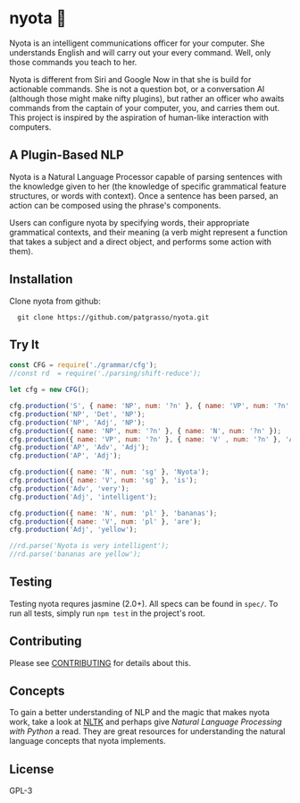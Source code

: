 

# nyota :stars:
Nyota is an intelligent communications officer for your computer. She
understands English and will carry out your every command. Well, only those
commands you teach to her.

Nyota is different from Siri and Google Now in that she is build for actionable
commands. She is not a question bot, or a conversation AI (although those might
make nifty plugins), but rather an officer who awaits commands from the captain
of your computer, you, and carries them out. This project is inspired by the
aspiration of human-like interaction with computers.


## A Plugin-Based NLP
Nyota is a Natural Language Processor capable of parsing sentences with the
knowledge given to her (the knowledge of specific grammatical feature
structures, or words with context). Once a sentence has been parsed, an action
can be composed using the phrase's components.

Users can configure nyota by specifying words, their appropriate grammatical
contexts, and their meaning (a verb might represent a function that takes a
subject and a direct object, and performs some action with them).


## Installation
Clone nyota from github:
```
  git clone https://github.com/patgrasso/nyota.git
```


## Try It
```javascript
const CFG = require('./grammar/cfg');
//const rd  = require('./parsing/shift-reduce');

let cfg = new CFG();

cfg.production('S', { name: 'NP', num: '?n' }, { name: 'VP', num: '?n' });
cfg.production('NP', 'Det', 'NP');
cfg.production('NP', 'Adj', 'NP');
cfg.production({ name: 'NP', num: '?n' }, { name: 'N', num: '?n' });
cfg.production({ name: 'VP', num: '?n' }, { name: 'V' , num: '?n' }, 'AP');
cfg.production('AP', 'Adv', 'Adj');
cfg.production('AP', 'Adj');

cfg.production({ name: 'N', num: 'sg' }, 'Nyota');
cfg.production({ name: 'V', num: 'sg' }, 'is');
cfg.production('Adv', 'very');
cfg.production('Adj', 'intelligent');

cfg.production({ name: 'N', num: 'pl' }, 'bananas');
cfg.production({ name: 'V', num: 'pl' }, 'are');
cfg.production('Adj', 'yellow');

//rd.parse('Nyota is very intelligent');
//rd.parse('bananas are yellow');
```


## Testing
Testing nyota requres jasmine (2.0+). All specs can be found in `spec/`. To run
all tests, simply run `npm test` in the project's root.


## Contributing
Please see [CONTRIBUTING](CONTRIBUTING) for details about this.


## Concepts
To gain a better understanding of NLP and the magic that makes nyota work, take
a look at [NLTK](http://www.nltk.org) and perhaps give *Natural Language
Processing with Python* a read. They are great resources for understanding the
natural language concepts that nyota implements.


## License
GPL-3


